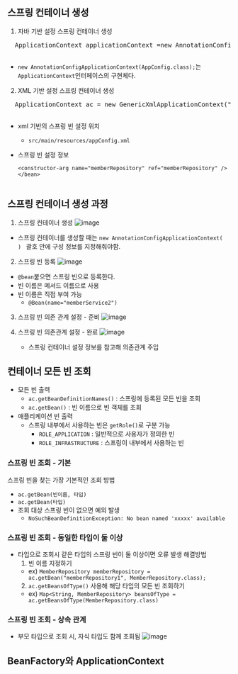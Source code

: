 ## 스프링 컨테이너 생성
1. 자바 기반 설정 스프링 컨테이너 생성
  <pre>
  ApplicationContext applicationContext =new AnnotationConfigApplicationContext(AppConfig.class);
  </pre>
  - ```new AnnotationConfigApplicationContext(AppConfig.class);```는 ```ApplicationContext```인터페이스의 구현체다.

2. XML 기반 설정 스프링 컨테이너 생성
  <pre>
  ApplicationContext ac = new GenericXmlApplicationContext("appConfig.xml");
  </pre>
  - xml 기반의 스프링 빈 설정 위치
    - ``` src/main/resources/appConfig.xml ```
    
  - 스프링 빈 설정 정보
       ``` <bean id="memberService" class="hello.core.member.MemberServiceImpl">
       <constructor-arg name="memberRepository" ref="memberRepository" />
       </bean> 
      
      
## 스프링 컨테이너 생성 과정
1. 스프링 컨테이너 생성 
  ![image](https://user-images.githubusercontent.com/59104703/164416531-4c1cdd93-b43e-4020-9b07-aecb4ccbac03.png)
  - 스프링 컨테이너를 생성할 때는 ```new AnnotationConfigApplicationContext(      ) ``` 괄호 안에 구성 정보를 지정해줘야함.
2. 스프링 빈 등록
  ![image](https://user-images.githubusercontent.com/59104703/164416693-49cf515a-65b1-4ae5-b2c1-c76d15354050.png)
  - ```@bean```붙으면 스프링 빈으로 등록한다.
  - 빈 이름은 메서드 이름으로 사용
  - 빈 이름은 직접 부여 가능
    - ```@Bean(name="memberService2")```
3. 스프링 빈 의존 관계 설정 - 준비
  ![image](https://user-images.githubusercontent.com/59104703/164417113-0f6a7893-7496-43a1-b1da-15c256fff6dd.png)
  
4. 스프링 빈 의존관계 설정 - 완료
   ![image](https://user-images.githubusercontent.com/59104703/164417188-8f2ef05f-b88a-44cd-bfa0-306ef1fb3255.png)
   - 스프링 컨테이너 설정 정보를 참고해 의존관계 주입

## 컨테이너 모든 빈 조회
- 모든 빈 출력
  - ```ac.getBeanDefinitionNames()``` : 스프링에 등록된 모든 빈을 조회
  - ```ac.getBean()``` : 빈 이름으로 빈 객체를 조회
- 애플리케이션 빈 출력
  - 스프링 내부에서 사용하는 빈은 ```getRole()```로 구분 가능
    - ```ROLE_APPLICATION``` : 일반적으로 사용자가 정의한 빈
    - ```ROLE_INFRASTRUCTURE``` : 스프링이 내부에서 사용하는 빈

### 스프링 빈 조회 - 기본
스프링 빈을 찾는 가장 기본적인 조회 방법
- ```ac.getBean(빈이름, 타입)```
- ```ac.getBean(타입)```
- 조회 대상 스프링 빈이 없으면 예외 발생
  - ```NoSuchBeanDefinitionException: No bean named 'xxxxx' available```

### 스프링 빈 조회 - 동일한 타입이 둘 이상
- 타입으로 조회시 같은 타입의 스프링 빈이 둘 이상이면 오류 발생
  해결방법
  1. 빈 이름 지정하기
    - ex) ```MemberRepository memberRepository = ac.getBean("memberRepository1", MemberRepository.class);```
  2. ```ac.getBeansOfType()``` 사용해 해당 타입의 모든 빈 조회하기
    - ex) ```Map<String, MemberRepository> beansOfType = ac.getBeansOfType(MemberRepository.class)```
### 스프링 빈 조회 - 상속 관계
- 부모 타입으로 조회 시, 자식 타입도 함께 조회됨
![image](https://user-images.githubusercontent.com/59104703/164419444-83f9f90b-52d5-4b8b-96d6-258ac9ae0681.png)

## BeanFactory와 ApplicationContext
